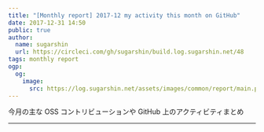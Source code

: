 ```yaml
---
title: "[Monthly report] 2017-12 my activity this month on GitHub"
date: 2017-12-31 14:50
public: true
author:
  name: sugarshin
  url: https://circleci.com/gh/sugarshin/build.log.sugarshin.net/48
tags: monthly report
ogp:
  og:
    image:
      src: https://log.sugarshin.net/assets/images/common/report/main.png
---
```


今月の主な OSS コントリビューションや GitHub 上のアクティビティまとめ

***
